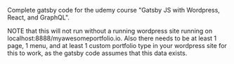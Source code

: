 Complete gatsby code for the udemy course "Gatsby JS with Wordpress, React, and GraphQL".

NOTE that this will not run without a running wordpress site running on localhost:8888/myawesomeportfolio.io. Also there needs to be at least 1 page, 1 menu, and at least 1 custom portfolio type in your wordpress site for this to work, as the gatsby code assumes that this data exists.
